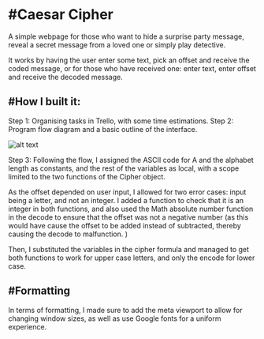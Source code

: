 
#Caesar Cipher
================
A simple webpage for those who want to hide a surprise party message, reveal a secret message from a loved one or simply play detective.

It works by having the user enter some text, pick an offset and receive the coded message, or for those who have received one: enter text, enter offset and receive the decoded message.

#How I built it:
------------------

Step 1: Organising tasks in Trello, with some time estimations.
Step 2: Program flow diagram and a basic outline of the interface.

![alt text](Desktop/diagram.png "Program flow and basic UI design")


Step 3: Following the flow, I assigned the ASCII code for A and the alphabet length as constants, and the rest of the variables as local, with a scope limited to the two functions of the Cipher object.

As the offset depended on user input, I allowed for two error cases: input being a letter, and not an integer. I added a function to check that it is an integer in both functions, and also used the Math absolute number function in the decode to ensure that the offset was not a negative number (as this would have cause the offset to be added instead of subtracted, thereby causing the decode to malfunction. )

Then, I substituted the variables in the cipher formula and managed to get both functions to work for upper case letters, and only the encode for lower case.


#Formatting
-------------------
In terms of formatting, I made sure to add the meta viewport to allow for changing window sizes, as well as use Google fonts for a uniform experience.
